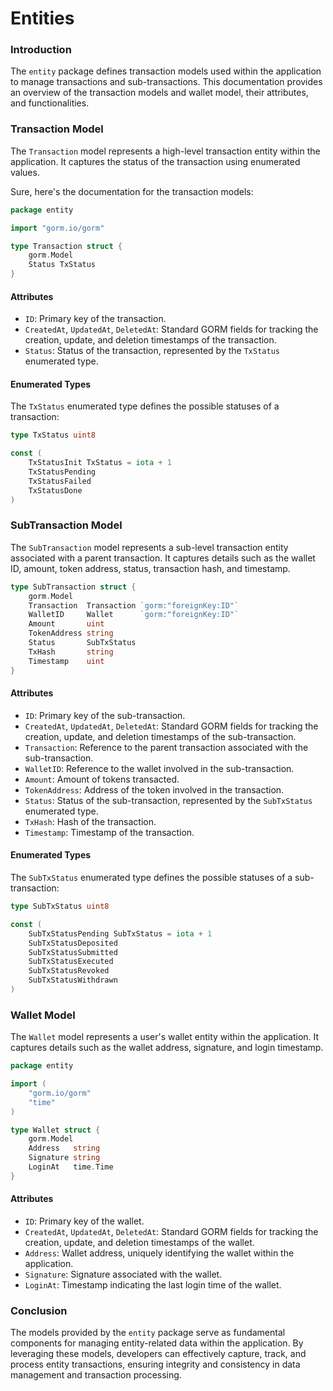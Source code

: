 # Entities

### Introduction

The `entity` package defines transaction models used within the application to manage transactions and sub-transactions. This documentation provides an overview of the transaction models and wallet model, their attributes, and functionalities.

### Transaction Model

The `Transaction` model represents a high-level transaction entity within the application. It captures the status of the transaction using enumerated values.

Sure, here's the documentation for the transaction models:

```go
package entity

import "gorm.io/gorm"

type Transaction struct {
	gorm.Model
	Status TxStatus
}
```

#### Attributes

* `ID`: Primary key of the transaction.
* `CreatedAt`, `UpdatedAt`, `DeletedAt`: Standard GORM fields for tracking the creation, update, and deletion timestamps of the transaction.
* `Status`: Status of the transaction, represented by the `TxStatus` enumerated type.

#### Enumerated Types

The `TxStatus` enumerated type defines the possible statuses of a transaction:

```go
type TxStatus uint8

const (
	TxStatusInit TxStatus = iota + 1
	TxStatusPending
	TxStatusFailed
	TxStatusDone
)
```

### SubTransaction Model

The `SubTransaction` model represents a sub-level transaction entity associated with a parent transaction. It captures details such as the wallet ID, amount, token address, status, transaction hash, and timestamp.

```go
type SubTransaction struct {
	gorm.Model
	Transaction  Transaction `gorm:"foreignKey:ID"`
	WalletID     Wallet      `gorm:"foreignKey:ID"`
	Amount       uint
	TokenAddress string
	Status       SubTxStatus
	TxHash       string
	Timestamp    uint
}
```

#### Attributes

* `ID`: Primary key of the sub-transaction.
* `CreatedAt`, `UpdatedAt`, `DeletedAt`: Standard GORM fields for tracking the creation, update, and deletion timestamps of the sub-transaction.
* `Transaction`: Reference to the parent transaction associated with the sub-transaction.
* `WalletID`: Reference to the wallet involved in the sub-transaction.
* `Amount`: Amount of tokens transacted.
* `TokenAddress`: Address of the token involved in the transaction.
* `Status`: Status of the sub-transaction, represented by the `SubTxStatus` enumerated type.
* `TxHash`: Hash of the transaction.
* `Timestamp`: Timestamp of the transaction.

#### Enumerated Types

The `SubTxStatus` enumerated type defines the possible statuses of a sub-transaction:

```go
type SubTxStatus uint8

const (
	SubTxStatusPending SubTxStatus = iota + 1
	SubTxStatusDeposited
	SubTxStatusSubmitted
	SubTxStatusExecuted
	SubTxStatusRevoked
	SubTxStatusWithdrawn
)
```

### Wallet Model

The `Wallet` model represents a user's wallet entity within the application. It captures details such as the wallet address, signature, and login timestamp.

```go
package entity

import (
	"gorm.io/gorm"
	"time"
)

type Wallet struct {
	gorm.Model
	Address   string
	Signature string
	LoginAt   time.Time
}
```

#### Attributes

* `ID`: Primary key of the wallet.
* `CreatedAt`, `UpdatedAt`, `DeletedAt`: Standard GORM fields for tracking the creation, update, and deletion timestamps of the wallet.
* `Address`: Wallet address, uniquely identifying the wallet within the application.
* `Signature`: Signature associated with the wallet.
* `LoginAt`: Timestamp indicating the last login time of the wallet.

### Conclusion

The models provided by the `entity` package serve as fundamental components for managing entity-related data within the application. By leveraging these models, developers can effectively capture, track, and process entity transactions, ensuring integrity and consistency in data management and transaction processing.
